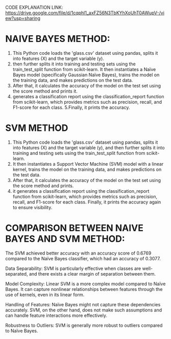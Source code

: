 CODE EXPLANATION LINK: https://drive.google.com/file/d/1cqphl1_axFZ56N3TbKYhXoUhT0AWupV-/view?usp=sharing


# NAIVE BAYES METHOD:

1. This Python code loads the 'glass.csv' dataset using pandas, splits it into features (X) and the target variable (y).
2.  then further splits it into training and testing sets using the train_test_split function from scikit-learn. It then instantiates a Naïve Bayes model (specifically Gaussian Naïve Bayes), trains the model on the training data, and makes predictions on the test data.
3.   After that, it calculates the accuracy of the model on the test set using the score method and prints it.
4.    generates a classification report using the classification_report function from scikit-learn, which provides metrics such as precision, recall, and F1-score for each class.
5.Finally, it prints the accuracy.


# SVM METHOD

1. This Python code loads the 'glass.csv' dataset using pandas, splits it into features (X) and the target variable (y), and then further splits it into training and testing sets using the train_test_split function from scikit-learn.
2. It then instantiates a Support Vector Machine (SVM) model with a linear kernel, trains the model on the training data, and makes predictions on the test data.
3. After that, it calculates the accuracy of the model on the test set using the score method and prints.
4. it generates a classification report using the classification_report function from scikit-learn, which provides metrics such as precision, recall, and F1-score for each class. Finally, it prints the accuracy again to ensure visibility.


# COMPARISON BETWEEN NAIVE BAYES AND SVM METHOD:

The SVM achieved better accuracy with an accuracy score of 0.6769 compared to the Naïve Bayes classifier, which had an accuracy of 0.3077.


Data Separability: SVM is particularly effective when classes are well-separated, and there exists a clear margin of separation between them.

Model Complexity: Linear SVM is a more complex model compared to Naïve Bayes. It can capture nonlinear relationships between features through the use of kernels, even in its linear form. 

Handling of Features: Naïve Bayes might not capture these dependencies accurately. SVM, on the other hand, does not make such assumptions and can handle feature interactions more effectively.

Robustness to Outliers: SVM is generally more robust to outliers compared to Naïve Bayes.
